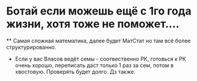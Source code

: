 # Ботай если можешь ещё с 1го года жизни, хотя тоже не поможет....
** Самая сложная математика, далее будет МатСтат но там всё более структурированно. 
* Если у вас Власов ведёт семы - соотвественно РК, готовься к РК очень хорошо, переписать даст только 1 раз за сем, потом в хвостовую. Проверять будет долго. Дз также.
